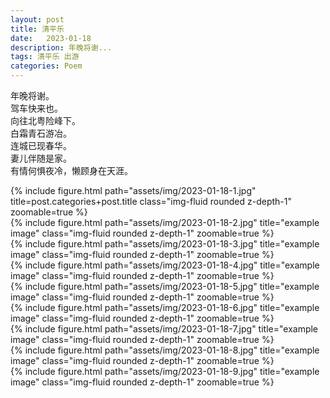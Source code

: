 ```yaml
---
layout: post
title: 清平乐
date:   2023-01-18
description: 年晚将谢...
tags: 清平乐 出游
categories: Poem
---
```


年晚将谢。  
驾车快来也。  
向往北粤险峰下。  
白霜青石游冶。  
连城已现春华。  
妻儿伴随是家。  
有情何惧夜冷，懒顾身在天涯。

<div class="row">
    <div class="col-sm mt-3 mt-md-0">
        {% include figure.html path="assets/img/2023-01-18-1.jpg" title=post.categories+post.title class="img-fluid rounded z-depth-1" zoomable=true %}
    </div>
    <div class="col-sm mt-3 mt-md-0">
        {% include figure.html path="assets/img/2023-01-18-2.jpg" title="example image" class="img-fluid rounded z-depth-1" zoomable=true %}
    </div>
    <div class="col-sm mt-3 mt-md-0">
        {% include figure.html path="assets/img/2023-01-18-3.jpg" title="example image" class="img-fluid rounded z-depth-1" zoomable=true %}
    </div>
</div>

<div class="row">
    <div class="col-sm mt-3 mt-md-0">
        {% include figure.html path="assets/img/2023-01-18-4.jpg" title="example image" class="img-fluid rounded z-depth-1" zoomable=true %}
    </div>
    <div class="col-sm mt-3 mt-md-0">
        {% include figure.html path="assets/img/2023-01-18-5.jpg" title="example image" class="img-fluid rounded z-depth-1" zoomable=true %}
    </div>
    <div class="col-sm mt-3 mt-md-0">
        {% include figure.html path="assets/img/2023-01-18-6.jpg" title="example image" class="img-fluid rounded z-depth-1" zoomable=true %}
    </div>
</div>

<div class="row">
    <div class="col-sm mt-3 mt-md-0">
        {% include figure.html path="assets/img/2023-01-18-7.jpg" title="example image" class="img-fluid rounded z-depth-1" zoomable=true %}
    </div>
    <div class="col-sm mt-3 mt-md-0">
        {% include figure.html path="assets/img/2023-01-18-8.jpg" title="example image" class="img-fluid rounded z-depth-1" zoomable=true %}
    </div>
    <div class="col-sm mt-3 mt-md-0">
        {% include figure.html path="assets/img/2023-01-18-9.jpg" title="example image" class="img-fluid rounded z-depth-1" zoomable=true %}
    </div>
</div>
